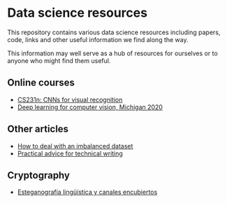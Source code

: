# Data science resources

This repository contains various data science resources including papers, code, links and other useful information we find along the way.  

This information may well serve as a hub of resources for ourselves or to anyone who might find them useful.


## Online courses

* [CS231n: CNNs for visual recognition](http://cs231n.stanford.edu/2017/)
* [Deep learning for computer vision, Michigan 2020](https://www.youtube.com/playlist?list=PL5-TkQAfAZFbzxjBHtzdVCWE0Zbhomg7r)

## Other articles

* [How to deal with an imbalanced dataset](https://towardsdatascience.com/handling-imbalanced-datasets-in-machine-learning-7a0e84220f28)
* [Practical advice for technical writing](https://towardsdatascience.com/practical-advice-for-data-science-writing-cc842795ed52)

## Cryptography

* [Esteganografía lingüística y canales encubiertos](https://github.com/mindcrypt/libros/blob/master/Esteganograf%C3%ADa%20ling%C3%BC%C3%ADstica%20y%20canales%20encubiertos%20-%20libro.pdf)
